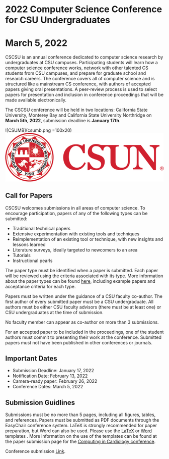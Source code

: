 # 2022 Computer Science Conference for CSU Undergraduates
# March 5, 2022

CSCSU is an annual conference dedicated to computer science research by undergraduates at CSU campuses. Participating students will learn how a computer science conference works, network with other talented CS students from CSU campuses, and prepare for graduate school and research careers. The conference covers all of computer science and is structured like a mainstream CS conference, with authors of accepted papers giving oral presentations. A peer-review process is used to select papers for presentation and inclusion in conference proceedings that will be made available electronically.

The CSCSU conference will be held in two locations: California State University, Monterey Bay and California State University Northridge on **March 5th, 2022**, submission deadline is **January 17th**.

![CSUMB](csumb.png =100x20)![CSUN](csun.png)

## Call for Papers ##
CSCSU welcomes submissions in all areas of computer science. To encourage participation, papers of any of the following types can be submitted:

* Traditional technical papers
* Extensive experimentation with existing tools and techniques
* Reimplementation of an existing tool or technique, with new insights and lessons learned
* Literature surveys, ideally targeted to newcomers to an area
* Tutorials
* Instructional pearls

The paper type must be identified when a paper is submitted. Each paper will be reviewed using the criteria associated with its type. More information about the paper types can be found [here](https://cscsu-conference.github.io/Paper%20types%202022.pdf), including example papers and acceptance criteria for each type.

Papers must be written under the guidance of a CSU faculty co-author. The first author of every submitted paper must be a CSU undergraduate. All authors must be either CSU faculty advisors (there must be at least one) or CSU undergraduates at the time of submission.

No faculty member can appear as co-author on more than 3 submissions.

For an accepted paper to be included in the proceedings, one of the student authors must commit to presenting their work at the conference. Submitted papers must not have been published in other conferences or journals.

## Important Dates ##

* Submission Deadline: January 17, 2022
* Notification Date: February 13, 2022
* Camera-ready paper: February 26, 2022
* Conference Dates: March 5, 2022

## Submission Guidlines
Submissions must be no more than 5 pages, including all figures, tables, and references. Papers must be submitted as PDF documents through the EasyChair conference system. LaTeX is strongly recommended for paper preparation, but Word can also be used. Please use the [LaTeX](https://cscsu-conference.github.io/LatexTemplate.zip) or [Word](https://cscsu-conference.github.io/WordTemplate.docx) templates . More information on the use of the templates can be found at the paper submission page for the [Computing in Cardiology conference](http://www.cinc.org/instructions-for-preparing-and-submitting-full-papers/).

Conference submission [Link](https://easychair.org/conferences/?conf=cscsu2022).

